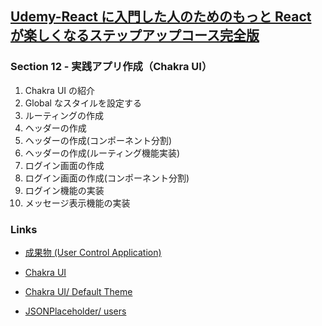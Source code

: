 ## [Udemy-React に入門した人のためのもっと React が楽しくなるステップアップコース完全版](https://www.udemy.com/course/react_stepup/learn/lecture/24823692#search)

### Section 12 - 実践アプリ作成（Chakra UI）

1. Chakra UI の紹介
2. Global なスタイルを設定する
3. ルーティングの作成
4. ヘッダーの作成
5. ヘッダーの作成(コンポーネント分割)
6. ヘッダーの作成(ルーティング機能実装)
7. ログイン画面の作成
8. ログイン画面の作成(コンポーネント分割)
9. ログイン機能の実装
10. メッセージ表示機能の実装

### Links

- [成果物 (User Control Application)](https://lxuid2.csb.app/)

- [Chakra UI](https://chakra-ui.com/)

- [Chakra UI/ Default Theme](https://chakra-ui.com/docs/styled-system/theme)

- [JSONPlaceholder/ users](https://jsonplaceholder.typicode.com/users)
